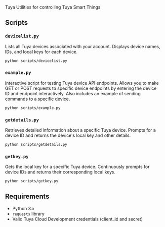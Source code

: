 Tuya Utilities for controlling Tuya Smart Things

## Scripts

### `devicelist.py`
Lists all Tuya devices associated with your account. Displays device names, IDs, and local keys for each device.
```bash
python scripts/devicelist.py
```

### `example.py`
Interactive script for testing Tuya device API endpoints. Allows you to make GET or POST requests to specific device endpoints by entering the device ID and endpoint interactively. Also includes an example of sending commands to a specific device.
```bash
python scripts/example.py
```

### `getdetails.py`
Retrieves detailed information about a specific Tuya device. Prompts for a device ID and returns the device's local key and other details.
```bash
python scripts/getdetails.py
```

### `getkey.py`
Gets the local key for a specific Tuya device. Continuously prompts for device IDs and returns their corresponding local keys.
```bash
python scripts/getkey.py
```

## Requirements
- Python 3.x
- `requests` library
- Valid Tuya Cloud Development credentials (client_id and secret)